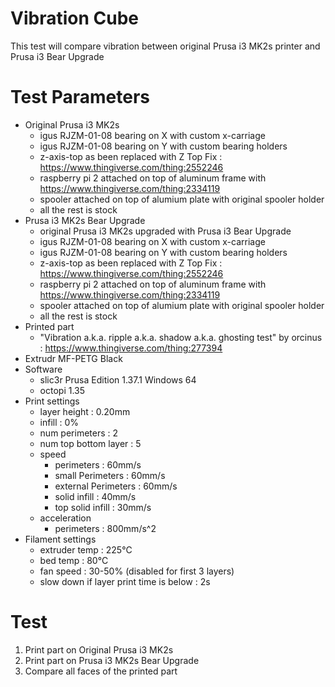 # Vibration Cube

This test will compare vibration between original Prusa i3 MK2s printer and Prusa i3 Bear Upgrade


# Test Parameters

* Original Prusa i3 MK2s
  * igus RJZM-01-08 bearing on X with custom x-carriage
  * igus RJZM-01-08 bearing on Y with custom bearing holders
  * z-axis-top as been replaced with Z Top Fix : https://www.thingiverse.com/thing:2552246
  * raspberry pi 2 attached on top of aluminum frame with https://www.thingiverse.com/thing:2334119
  * spooler attached on top  of alumium plate with original spooler holder
  * all the rest is stock
* Prusa i3 MK2s Bear Upgrade
  * original Prusa i3 MK2s upgraded with Prusa i3 Bear Upgrade
  * igus RJZM-01-08 bearing on X with custom x-carriage
  * igus RJZM-01-08 bearing on Y with custom bearing holders
  * z-axis-top as been replaced with Z Top Fix : https://www.thingiverse.com/thing:2552246
  * raspberry pi 2 attached on top of aluminum frame with https://www.thingiverse.com/thing:2334119
  * spooler attached on top  of alumium plate with original spooler holder
  * all the rest is stock
* Printed part
  * "Vibration a.k.a. ripple a.k.a. shadow a.k.a. ghosting test" by orcinus : https://www.thingiverse.com/thing:277394
* Extrudr MF-PETG Black
* Software
  * slic3r Prusa Edition 1.37.1 Windows 64
  * octopi 1.35
* Print settings
  * layer height : 0.20mm
  * infill : 0%
  * num perimeters : 2
  * num top bottom layer : 5
  * speed
    * perimeters : 60mm/s
    * small Perimeters : 60mm/s
    * external Perimeters : 60mm/s
    * solid infill : 40mm/s
    * top solid infill : 30mm/s
  * acceleration
    * perimeters : 800mm/s^2
* Filament settings
  * extruder temp : 225°C
  * bed temp : 80°C
  * fan speed : 30-50% (disabled for first 3 layers)
  * slow down if layer print time is below : 2s


# Test

1. Print part on Original Prusa i3 MK2s
1. Print part on Prusa i3 MK2s Bear Upgrade
1. Compare all faces of the printed part